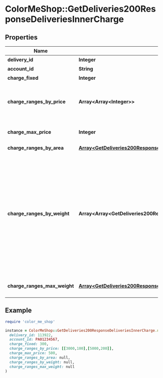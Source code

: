 # ColorMeShop::GetDeliveries200ResponseDeliveriesInnerCharge

## Properties

| Name | Type | Description | Notes |
| ---- | ---- | ----------- | ----- |
| **delivery_id** | **Integer** | 配送方法ID | [optional] |
| **account_id** | **String** | ショップアカウントID | [optional] |
| **charge_fixed** | **Integer** | 配送料が固定の場合の金額 | [optional] |
| **charge_ranges_by_price** | **Array&lt;Array&lt;Integer&gt;&gt;** | 配送料が変わる決済金額の区分  &#x60;[3000, 100]&#x60;であれば、3000円以下の場合、手数料は100円であることを表す  | [optional] |
| **charge_max_price** | **Integer** | &#x60;charge_ranges_by_price&#x60;に設定されている区分以上の金額の場合の手数料 | [optional] |
| **charge_ranges_by_area** | [**Array&lt;GetDeliveries200ResponseDeliveriesInnerChargeChargeRangesByAreaInner&gt;**](GetDeliveries200ResponseDeliveriesInnerChargeChargeRangesByAreaInner.md) | 都道府県ごとの配送料 | [optional] |
| **charge_ranges_by_weight** | **Array&lt;Array&lt;GetDeliveries200ResponseDeliveriesInnerChargeChargeRangesByWeightInnerInner&gt;&gt;** | 配送料が変わる重量の区分  以下の値の場合、  - 1000g未満の商品を青森県に届ける際の配送料は300円 - 3000g未満の商品を青森県に届ける際の配送料は500円  であることを表す。  &#x60;&#x60;&#x60;json [   [     1000,     [       {         \&quot;pref_id\&quot;: 2,         \&quot;pref_name\&quot;: \&quot;青森県\&quot;,         \&quot;charge\&quot;: 300       }     ]   ],   [     3000,     [       {         \&quot;pref_id\&quot;: 2,         \&quot;pref_name\&quot;: \&quot;青森県\&quot;,         \&quot;charge\&quot;: 500       }     ]   ] ] &#x60;&#x60;&#x60;  | [optional] |
| **charge_ranges_max_weight** | [**Array&lt;GetDeliveries200ResponseDeliveriesInnerChargeChargeRangesByAreaInner&gt;**](GetDeliveries200ResponseDeliveriesInnerChargeChargeRangesByAreaInner.md) | &#x60;charge_ranges_by_weight&#x60;に設定されている区分以上の重量の場合の手数料 | [optional] |

## Example

```ruby
require 'color_me_shop'

instance = ColorMeShop::GetDeliveries200ResponseDeliveriesInnerCharge.new(
  delivery_id: 113922,
  account_id: PA01234567,
  charge_fixed: 300,
  charge_ranges_by_price: [[3000,100],[5000,200]],
  charge_max_price: 500,
  charge_ranges_by_area: null,
  charge_ranges_by_weight: null,
  charge_ranges_max_weight: null
)
```

